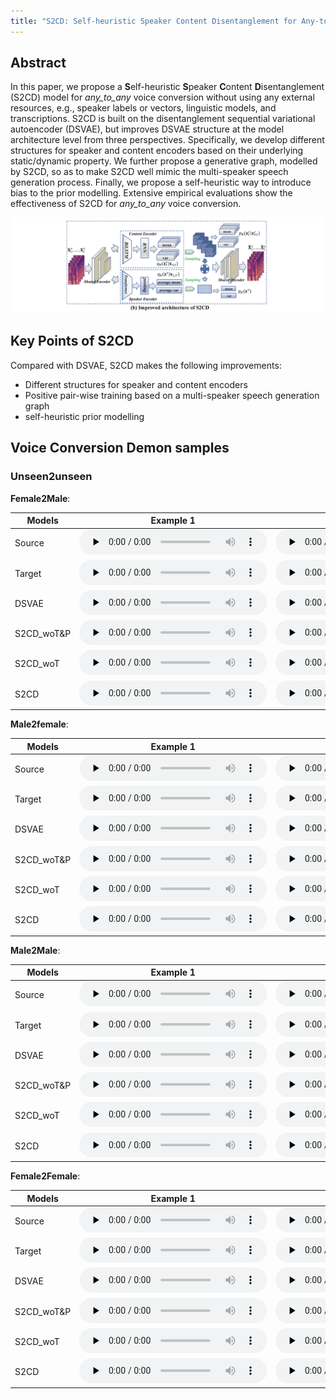 ```yaml
---
title: "S2CD: Self-heuristic Speaker Content Disentanglement for Any-to-Any Voice Conversion"
---
```


## Abstract

In this paper, we propose a **S**elf-heuristic **S**peaker **C**ontent **D**isentanglement (S2CD) model for *any_to_any* voice conversion without using any external resources, e.g., speaker labels or vectors, linguistic models, and transcriptions. S2CD is built on the disentanglement sequential variational autoencoder (DSVAE), but improves DSVAE structure at the model architecture level from three perspectives. Specifically, we develop different structures for speaker and content encoders based on their underlying static/dynamic property. We further propose a generative graph, modelled by S2CD, so as to make S2CD well mimic the multi-speaker speech generation process. Finally, we propose a self-heuristic way to introduce bias to the prior modelling. Extensive empirical evaluations show the effectiveness of S2CD for *any_to_any* voice conversion.

![](2.png)

## Key Points of S2CD

Compared with DSVAE, S2CD makes the following improvements:

- Different structures for speaker and content encoders
- Positive pair-wise training based on a multi-speaker speech generation graph
- self-heuristic prior modelling

## Voice Conversion Demon samples

### Unseen2unseen

**Female2Male**:

| Models | Example 1 | Example 2 |
|  ----  | ----  | ----  |
| Source | <audio id="audio" controls="" preload="none" style="height: 40px"> <source id="wav" src="demo_samples/u2u/female2male/sample1/src_001.wav"></audio> | <audio id="audio" controls="" preload="none" style="height: 40px"> <source id="wav" src="demo_samples/u2u/female2male/sample2/src_003.wav"></audio> |
| Target | <audio id="audio" controls="" preload="none" style="height: 40px"> <source id="wav" src="demo_samples/u2u/female2male/sample1/tgt_001.wav"></audio> | <audio id="audio" controls="" preload="none" style="height: 40px"> <source id="wav" src="demo_samples/u2u/female2male/sample2/tgt_003.wav"></audio> |
| DSVAE | <audio id="audio" controls="" preload="none" style="height: 40px"> <source id="wav" src="demo_samples/u2u/female2male/sample1/ds_001.wav"></audio> | <audio id="audio" controls="" preload="none" style="height: 40px"> <source id="wav" src="demo_samples/u2u/female2male/sample2/ds_003.wav"></audio> |
| S2CD_woT&P | <audio id="audio" controls="" preload="none" style="height: 40px"> <source id="wav" src="demo_samples/u2u/female2male/sample1/tswoTwoP_001.wav"></audio> | <audio id="audio" controls="" preload="none" style="height: 40px"> <source id="wav" src="demo_samples/u2u/female2male/sample2/tswoTwoP_003.wav"></audio> |
| S2CD_woT | <audio id="audio" controls="" preload="none" style="height: 40px"> <source id="wav" src="demo_samples/u2u/female2male/sample1/tswoTwP_001.wav"></audio> | <audio id="audio" controls="" preload="none" style="height: 40px"> <source id="wav" src="demo_samples/u2u/female2male/sample2/tswoTwP_003.wav"></audio> |
| S2CD | <audio id="audio" controls="" preload="none" style="height: 40px"> <source id="wav" src="demo_samples/u2u/female2male/sample1/ts_001.wav"></audio> | <audio id="audio" controls="" preload="none" style="height: 40px"> <source id="wav" src="demo_samples/u2u/female2male/sample2/ts_003.wav"></audio> |

**Male2female**:

| Models | Example 1 | Example 2 |
|  ----  | ----  | ----  |
| Source | <audio id="audio" controls="" preload="none" style="height: 40px"> <source id="wav" src="demo_samples/u2u/male2female/sample1/src_026.wav"></audio> | <audio id="audio" controls="" preload="none" style="height: 40px"> <source id="wav" src="demo_samples/u2u/male2female/sample2/src_029.wav"></audio> |
| Target | <audio id="audio" controls="" preload="none" style="height: 40px"> <source id="wav" src="demo_samples/u2u/male2female/sample1/tgt_026.wav"></audio> | <audio id="audio" controls="" preload="none" style="height: 40px"> <source id="wav" src="demo_samples/u2u/male2female/sample2/tgt_029.wav"></audio> |
| DSVAE | <audio id="audio" controls="" preload="none" style="height: 40px"> <source id="wav" src="demo_samples/u2u/male2female/sample1/ds_026.wav"></audio> | <audio id="audio" controls="" preload="none" style="height: 40px"> <source id="wav" src="demo_samples/u2u/male2female/sample2/ds_029.wav"></audio> |
| S2CD_woT&P | <audio id="audio" controls="" preload="none" style="height: 40px"> <source id="wav" src="demo_samples/u2u/male2female/sample1/tswoTwoP_026.wav"></audio> | <audio id="audio" controls="" preload="none" style="height: 40px"> <source id="wav" src="demo_samples/u2u/male2female/sample2/tswoTwoP_029.wav"></audio> |
| S2CD_woT | <audio id="audio" controls="" preload="none" style="height: 40px"> <source id="wav" src="demo_samples/u2u/male2female/sample1/tswoTwP_026.wav"></audio> | <audio id="audio" controls="" preload="none" style="height: 40px"> <source id="wav" src="demo_samples/u2u/male2female/sample2/tswoTwP_029.wav"></audio> |
| S2CD | <audio id="audio" controls="" preload="none" style="height: 40px"> <source id="wav" src="demo_samples/u2u/male2female/sample1/ts_026.wav"></audio> | <audio id="audio" controls="" preload="none" style="height: 40px"> <source id="wav" src="demo_samples/u2u/male2female/sample2/ts_029.wav"></audio> |

**Male2Male**:

| Models | Example 1 | Example 2 |
|  ----  | ----  | ----  |
| Source | <audio id="audio" controls="" preload="none" style="height: 40px"> <source id="wav" src="demo_samples/u2u/male2male/sample1/src_009.wav"></audio> | <audio id="audio" controls="" preload="none" style="height: 40px"> <source id="wav" src="demo_samples/u2u/male2male/sample2/src_010.wav"></audio> |
| Target | <audio id="audio" controls="" preload="none" style="height: 40px"> <source id="wav" src="demo_samples/u2u/male2male/sample1/tgt_009.wav"></audio> | <audio id="audio" controls="" preload="none" style="height: 40px"> <source id="wav" src="demo_samples/u2u/male2male/sample2/tgt_010.wav"></audio> |
| DSVAE | <audio id="audio" controls="" preload="none" style="height: 40px"> <source id="wav" src="demo_samples/u2u/male2male/sample1/ds_009.wav"></audio> | <audio id="audio" controls="" preload="none" style="height: 40px"> <source id="wav" src="demo_samples/u2u/male2male/sample2/ds_010.wav"></audio> |
| S2CD_woT&P | <audio id="audio" controls="" preload="none" style="height: 40px"> <source id="wav" src="demo_samples/u2u/male2male/sample1/tswoTwoP_009.wav"></audio> | <audio id="audio" controls="" preload="none" style="height: 40px"> <source id="wav" src="demo_samples/u2u/male2male/sample2/tswoTwoP_010.wav"></audio> |
| S2CD_woT | <audio id="audio" controls="" preload="none" style="height: 40px"> <source id="wav" src="demo_samples/u2u/male2male/sample1/tswoTwP_009.wav"></audio> | <audio id="audio" controls="" preload="none" style="height: 40px"> <source id="wav" src="demo_samples/u2u/male2male/sample2/tswoTwP_010.wav"></audio> |
| S2CD | <audio id="audio" controls="" preload="none" style="height: 40px"> <source id="wav" src="demo_samples/u2u/male2male/sample1/ts_009.wav"></audio> | <audio id="audio" controls="" preload="none" style="height: 40px"> <source id="wav" src="demo_samples/u2u/male2male/sample2/ts_010.wav"></audio> |

**Female2Female**:

| Models | Example 1 | Example 2 |
|  ----  | ----  | ----  |
| Source | <audio id="audio" controls="" preload="none" style="height: 40px"> <source id="wav" src="demo_samples/u2u/female2female/sample1/src_016.wav"></audio> | <audio id="audio" controls="" preload="none" style="height: 40px"> <source id="wav" src="demo_samples/u2u/female2female/sample2/src_023.wav"></audio> |
| Target | <audio id="audio" controls="" preload="none" style="height: 40px"> <source id="wav" src="demo_samples/u2u/female2female/sample1/tgt_016.wav"></audio> | <audio id="audio" controls="" preload="none" style="height: 40px"> <source id="wav" src="demo_samples/u2u/female2female/sample2/tgt_023.wav"></audio> |
| DSVAE | <audio id="audio" controls="" preload="none" style="height: 40px"> <source id="wav" src="demo_samples/u2u/female2female/sample1/ds_016.wav"></audio> | <audio id="audio" controls="" preload="none" style="height: 40px"> <source id="wav" src="demo_samples/u2u/female2female/sample2/ds_023.wav"></audio> |
| S2CD_woT&P | <audio id="audio" controls="" preload="none" style="height: 40px"> <source id="wav" src="demo_samples/u2u/female2female/sample1/tswoTwoP_016.wav"></audio> | <audio id="audio" controls="" preload="none" style="height: 40px"> <source id="wav" src="demo_samples/u2u/female2female/sample2/tswoTwoP_023.wav"></audio> |
| S2CD_woT | <audio id="audio" controls="" preload="none" style="height: 40px"> <source id="wav" src="demo_samples/u2u/female2female/sample1/tswoTwP_016.wav"></audio> | <audio id="audio" controls="" preload="none" style="height: 40px"> <source id="wav" src="demo_samples/u2u/female2female/sample2/tswoTwP_023.wav"></audio> |
| S2CD | <audio id="audio" controls="" preload="none" style="height: 40px"> <source id="wav" src="demo_samples/u2u/female2female/sample1/ts_016.wav"></audio> | <audio id="audio" controls="" preload="none" style="height: 40px"> <source id="wav" src="demo_samples/u2u/female2female/sample2/ts_023.wav"></audio> |
